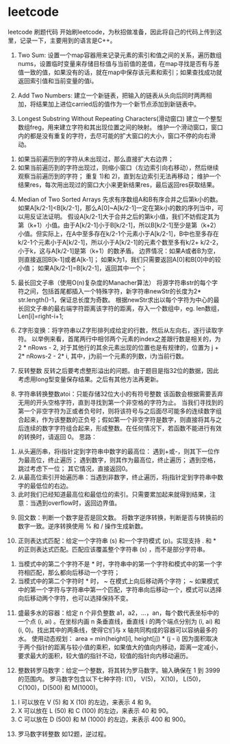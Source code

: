 # leetcode
leetcode 刷题代码
开始刷leetcode，为秋招做准备，因此将自己的代码上传到这里，记录一下，主要用到的语言是C++。

1. Two Sum:
设置一个map容器用来记录元素的索引和值之间的关系，遍历数组nums，设置临时变量来存储目标值与当前值的差值，在map寻找是否有与差值一致的值，如果没有的话，就在map中保存该元素和索引；如果查找成功就返回索引值和当前变量的值i。

2. Add Two Numbers:
建立一个新链表，把输入的链表从头向后同时两两相加，将结果加上进位carried后的值作为一个新节点添加到新链表中。

3. Longest Substring Without Repeating Characters(滑动窗口)
建立一个整型数组freg，用来建立字符和其出现位置之间的映射。
维护一个滑动窗口，窗口内的都是没有重复的字符，去尽可能的扩大窗口的大小，窗口不停的向右滑动。
1) 如果当前遍历到的字符从未出现过，那么直接扩大右边界；
2) 如果当前遍历到的字符出现过，则缩小窗口（左边索引向右移动），然后继续观察当前遍历到的字符；
重复 1)和 2)，直到左边索引无法再移动；
维护一个结果res，每次用出现过的窗口大小来更新结果res，最后返回res获取结果。

4. Median of Two Sorted Arrays
先求有序数组A和B有序合并之后第k小的数。如果A[k/2-1]<B[k/2-1]，那么A[0]~A[k/2-1]一定在第k小的数的序列当中，可以用反证法证明。
假设A[k/2-1]大于合并之后的第k小值，我们不妨假定其为第（k+1）小值。由于A[k/2-1]小于B[k/2-1]，所以B[k/2-1]至少是第（k+2）小值。但实际上，在A中至多存在k/2-1个元素小于A[k/2-1]，B中也至多存在k/2-1个元素小于A[k/2-1]，所以小于A[k/2-1]的元素个数至多有k/2+ k/2-2，小于k，这与A[k/2-1]是第（k+1）的数矛盾。
边界情况：如果A或者B为空，则直接返回B[k-1]或者A[k-1]；
如果k为1，我们只需要返回A[0]和B[0]中的较小值；
如果A[k/2-1]=B[k/2-1]，返回其中一个；

5. 最长回文子串（使用O(n)复杂度的Manacher算法）
将源字符串str的每个字符之间，包括首尾都插入一个特殊字符，新字符串newStr的长度为2* str.length()-1，保证总长度为奇数。
根据newStr求出以每个字符为中心的最长回文子串的最右端字符距离该字符的距离，存入一个数组中，eg. len数组，Len[i]=right-i+1;

6. Z字形变换：将字符串以Z字形排列成给定的行数，然后从左向右，逐行读取字符。
以举例来看，首尾两行中相邻两个元素的index之差跟行数是相关的，为 2 * nRows - 2, 对于其他行的其余元素出现的位置也是有规律的，位置为 j + 2* nRows-2 - 2* i, 其中，j为前一个元素的列数，i为当前行数。 

7. 反转整数
反转之后要考虑整形溢出的问题。由于题目是指32位的数据，因此考虑用long型变量保存结果。之后有其他方法再更新。

8. 字符串转换整数atoi：只能存储32位大小的有符号整数
该函数会根据需要丢弃无用的开头空格字符，直到寻找到第一个非空格的字符为止。
当我们寻找到的第一个非空字符为正或者负号时，则将该符号与之后面尽可能多的连续数字组合起来，作为该整数的正负号；假如第一个非空字符是数字，则直接将其与之后连续的数字字符组合起来，形成整数。在任何情况下，若函数不能进行有效的转换时，请返回 0。
思路：
1) 从头遍历串，将i指针定到字符串中数字的最高位：
遇到+或-，则其下一位作为最高位，终止遍历；
遇到数字，则其作为最高位，终止遍历；
遇到空格，跳过考虑下一位；
其它情况，直接返回0。
2) 从最高位索引开始遍历串：当遇到非数字，终止遍历，将j指针定到字符串中数字的最低位的右边。
3) 此时我们已经知道最高位和最低位的索引。只需要累加起来就得到结果，注意：当遇到overflow时，返回边界值。

9. 回文数：判断一个数字是否是回文数。
将数字逆序转换，判断是否与转换前的数字一致。逆序转换使用 % 和 / 操作生成新数。

10. 正则表达式匹配：给定一个字符串 (s) 和一个字符模式 (p)。实现支持 . 和 * 的正则表达式匹配。匹配应该覆盖整个字符串 (s) ，而不是部分字符串。
1) 当模式中的第二个字符不是 * 时，字符串中的第一个字符和模式中的第一个字符相匹配，那么都向后移动一个字符；
2) 当模式中的第二个字符时 * 时， 
  ~ 在模式上向后移动两个字符；
  ~ 如果模式中的第一个字符与字符串中第一个匹配，字符串向后移动一个，模式可以选择向后移动两个字符，也可以选择保持不变。
  
11. 盛最多水的容器：给定 n 个非负整数 a1，a2，...，an，每个数代表坐标中的一个点 (i, ai) 。在坐标内画 n 条垂直线，垂直线 i 的两个端点分别为 (i, ai) 和 (i, 0)。找出其中的两条线，使得它们与 x 轴共同构成的容器可以容纳最多的水。
使用动态规划： area = min(height[i], height[j]) * (j - i)
因为面积取决于两个指针的距离与较小值的乘积，如果值大的值向内移动，距离一定减小，要求最大的面积，较大值的指针不动，较值的指针向内移动遍历。

12. 整数转罗马数字：给定一个整数，将其转为罗马数字。输入确保在 1 到 3999 的范围内。
罗马数字包含以下七种字符: I(1)， V(5)， X(10)， L(50)，C(100)，D(500) 和 M(1000)。
1) I 可以放在 V (5) 和 X (10) 的左边，来表示 4 和 9。
2) X 可以放在 L (50) 和 C (100) 的左边，来表示 40 和 90。 
3) C 可以放在 D (500) 和 M (1000) 的左边，来表示 400 和 900。

13. 罗马数字转整数
如12题，逆过程。
